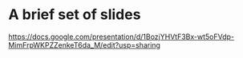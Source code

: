 # A brief set of slides

https://docs.google.com/presentation/d/1BozjYHVtF3Bx-wt5oFVdp-MimFrpWKPZZenkeT6da_M/edit?usp=sharing

